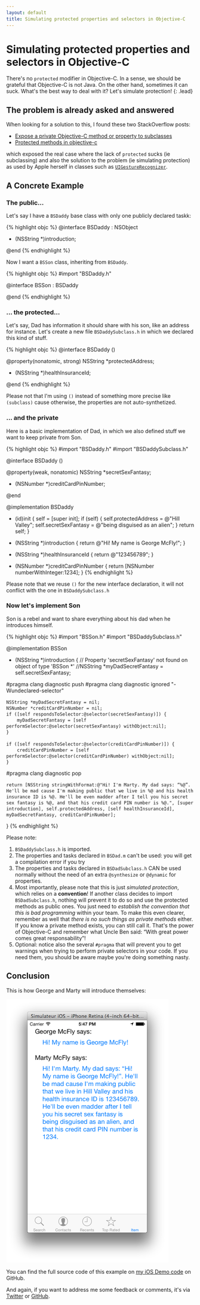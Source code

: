 ```yaml
---
layout: default
title: Simulating protected properties and selectors in Objective-C
---
```


# Simulating protected properties and selectors in Objective-C

There's no `protected` modifier in Objective-C. In a sense, we should be grateful that Objective-C is not Java. On the other hand, sometimes it can suck. What's the best way to deal with it? Let's simulate protection!
{: .lead} 


## The problem is already asked and answered

When looking for a solution to this, I found these two StackOverflow posts:

- [Expose a private Objective-C method or property to subclasses](http://stackoverflow.com/questions/12633627/expose-a-private-objective-c-method-or-property-to-subclasses)
- [Protected methods in objective-c](http://stackoverflow.com/questions/3725857/protected-methods-in-objective-c)

which exposed the real case where the lack of `protected` sucks (ie subclassing) and also the solution to the problem (ie simulating protection) as used by Apple herself in classes such as [`UIGestureRecognizer`](https://developer.apple.com/library/ios/documentation/uikit/reference/UIGestureRecognizer_Class/Reference/Reference.html).


## A Concrete Example

### The public...

Let's say I have a `BSDaddy` base class with only one publicly declared taskk:

{% highlight objc %}
@interface BSDaddy : NSObject

- (NSString *)introduction;

@end
{% endhighlight %}
 
Now I want a `BSSon` class, inheriting from `BSDaddy`.

{% highlight objc %}
#import "BSDaddy.h"

@interface BSSon : BSDaddy

@end
{% endhighlight %}


### ... the protected...

Let's say, Dad has information it should share with his son, like an address for instance. Let's create a new file `BSDaddySubclass.h` in which we declared this kind of stuff.

{% highlight objc %}
@interface BSDaddy ()

@property(nonatomic, strong) NSString *protectedAddress;

- (NSString *)healthInsuranceId;

@end
{% endhighlight %}

Please not that I'm using `()` instead of something more precise like `(subclass)` cause otherwise, the properties are not auto-synthetized.

### ... and the private

Here is a basic implementation of Dad, in which we also defined stuff we want to keep private from Son.

{% highlight objc %}
#import "BSDaddy.h"
#import "BSDaddySubclass.h"

@interface BSDaddy ()

@property(weak, nonatomic) NSString *secretSexFantasy;

- (NSNumber *)creditCardPinNumber;

@end 

@implementation BSDaddy

- (id)init {
    self = [super init];
    if (self) {
        self.protectedAddress = @"Hill Valley";
        self.secretSexFantasy = @"being disguised as an alien";
    }
    return self;
}

- (NSString *)introduction {
    return @"Hi! My name is George McFly!";
}

- (NSString *)healthInsuranceId {
    return @"123456789";
}

- (NSNumber *)creditCardPinNumber {
    return [NSNumber numberWithInteger:1234];
}
{% endhighlight %}

Please note that we reuse `()` for the new interface declaration, it will not conflict with the one in `BSDaddySubclass.h`

### Now let's implement Son

Son is a rebel and want to share everything about his dad when he introduces himself.

{% highlight objc %}
#import "BSSon.h"
#import "BSDaddySubclass.h"

@implementation BSSon

- (NSString *)introduction {
    // Property 'secretSexFantasy' not found on object of type 'BSSon *'
    //NSString *myDadSecretFantasy = self.secretSexFantasy;

#pragma clang diagnostic push
#pragma clang diagnostic ignored "-Wundeclared-selector"

    NSString *myDadSecretFantasy = nil;
    NSNumber *creditCardPinNumber = nil;
    if ([self respondsToSelector:@selector(secretSexFantasy)]) {
        myDadSecretFantasy = [self performSelector:@selector(secretSexFantasy) withObject:nil];
    }
 
    if ([self respondsToSelector:@selector(creditCardPinNumber)]) {
        creditCardPinNumber = [self performSelector:@selector(creditCardPinNumber) withObject:nil];
    }

#pragma clang diagnostic pop

    return [NSString stringWithFormat:@"Hi! I'm Marty. My dad says: “%@”. He'll be mad cause I'm making public that we live in %@ and his health insurance ID is %@. He'll be even madder after I tell you his secret sex fantasy is %@, and that his credit card PIN number is %@.", [super introduction], self.protectedAddress, [self healthInsuranceId], myDadSecretFantasy, creditCardPinNumber];
}
{% endhighlight %}

Please note:

1. `BSDaddySubclass.h` is imported.
2. The properties and tasks declared in `BSDad.m` can't be used: you will get a compilation error if you try
3. The properties and tasks declared in `BSDadSubclass.h` CAN be used normally without the need of an extra `@synthesize` or `@dynamic` for properties.
4. Most importantly, please note that this is just *simulated protection*, which relies on a **convention**! If another class decides to import `BSDadSubclass.h`, nothing will prevent it to do so and use the protected methods as public ones. You just need to *establish the convention that this is bad programming* within your team. To make this even clearer, remember as well that *there is no such things as private methods* either. If you know a private method exists, you can still call it. That's the power of Objective-C and remember what Uncle Ben said: “With great power comes great responsability”!
5. Optional: notice also the several `#pragma` that will prevent you to get warnings when trying to perform private selectors in your code. If you need them, you should be aware maybe you're doing something nasty.

## Conclusion

This is how George and Marty will introduce themselves:

![Hello George and Marty](../assets/img/inheritance.png "Nasty Marty")

You can find the full source code of this example on [my iOS Demo code][demo-ios] on GitHub.

And again, if you want to address me some feedback or comments, it's via [Twitter][twitter] or [GitHub][github].

[github]: https://github.com/dirtyhenry/bootstragram-blog/issues "Issues"
[twitter]: http://twitter.com/dirtyhenry
[demo-ios]: https://github.com/dirtyhenry/bootstragram-ios/tree/develop
